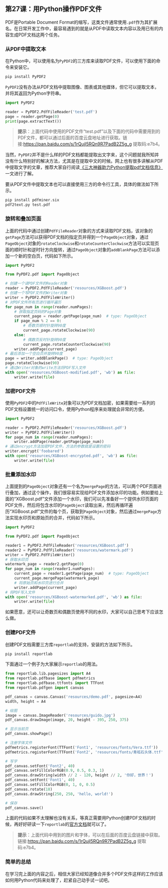 ## 第27课：用Python操作PDF文件

PDF是Portable Document Format的缩写，这类文件通常使用`.pdf`作为其扩展名。在日常开发工作中，最容易遇到的就是从PDF中读取文本内容以及用已有的内容生成PDF文档这两个任务。

### 从PDF中提取文本

在Python中，可以使用名为`PyPDF2`的三方库来读取PDF文件，可以使用下面的命令来安装它。

```Bash
pip install PyPDF2
```

`PyPDF2`没有办法从PDF文档中提取图像、图表或其他媒体，但它可以提取文本，并将其返回为Python字符串。

```Python
import PyPDF2

reader = PyPDF2.PdfFileReader('test.pdf')
page = reader.getPage(0)
print(page.extractText())
```

> **提示**：上面代码中使用的PDF文件“test.pdf”以及下面的代码中需要用到的PDF文件，都可以通过后面的百度云盘地址进行获取。链接:https://pan.baidu.com/s/1rQujl5RQn9R7PadB2Z5g_g 提取码:e7b4。

当然，`PyPDF2`并不是什么样的PDF文档都能提取出文字来，这个问题就我所知并没有什么特别好的解决方法，尤其是在提取中文的时候。网上也有很多讲解从PDF中提取文字的文章，推荐大家自行阅读[《三大神器助力Python提取pdf文档信息》](https://cloud.tencent.com/developer/article/1395339)一文进行了解。

要从PDF文件中提取文本也可以直接使用三方的命令行工具，具体的做法如下所示。

```Bash
pip install pdfminer.six
pdf2text.py test.pdf
```

### 旋转和叠加页面

上面的代码中通过创建`PdfFileReader`对象的方式来读取PDF文档，该对象的`getPage`方法可以获得PDF文档的指定页并得到一个`PageObject`对象，通过`PageObject`对象的`rotateClockwise`和`rotateCounterClockwise`方法可以实现页面的顺时针和逆时针方向旋转，通过`PageObject`对象的`addBlankPage`方法可以添加一个新的空白页，代码如下所示。

```Python
import PyPDF2

from PyPDF2.pdf import PageObject

# 创建一个读PDF文件的Reader对象
reader = PyPDF2.PdfFileReader('resources/XGBoost.pdf')
# 创建一个写PDF文件的Writer对象
writer = PyPDF2.PdfFileWriter()
# 对PDF文件所有页进行循环遍历
for page_num in range(reader.numPages):
    # 获取指定页码的Page对象
    current_page = reader.getPage(page_num)  # type: PageObject
    if page_num % 2 == 0:
        # 奇数页顺时针旋转90度
        current_page.rotateClockwise(90)
    else:
        # 偶数页反时针旋转90度
        current_page.rotateCounterClockwise(90)
    writer.addPage(current_page)
# 最后添加一个空白页并旋转90度
page = writer.addBlankPage()  # type: PageObject
page.rotateClockwise(90)
# 通过Writer对象的write方法将PDF写入文件
with open('resources/XGBoost-modified.pdf', 'wb') as file:
    writer.write(file)
```

### 加密PDF文件

使用`PyPDF2`中的`PdfFileWrite`对象可以为PDF文档加密，如果需要给一系列的PDF文档设置统一的访问口令，使用Python程序来处理就会非常的方便。

```Python
import PyPDF2

reader = PyPDF2.PdfFileReader('resources/XGBoost.pdf')
writer = PyPDF2.PdfFileWriter()
for page_num in range(reader.numPages):
    writer.addPage(reader.getPage(page_num))
# 通过encrypt方法加密PDF文件，方法的参数就是设置的密码
writer.encrypt('foobared')
with open('resources/XGBoost-encrypted.pdf', 'wb') as file:
    writer.write(file)
```

### 批量添加水印

上面提到的`PageObject`对象还有一个名为`mergePage`的方法，可以两个PDF页面进行叠加，通过这个操作，我们很容易实现给PDF文件添加水印的功能。例如要给上面的“XGBoost.pdf”文件添加一个水印，我们可以先准备好一个提供水印页面的PDF文件，然后将包含水印的`PageObject`读取出来，然后再循环遍历“XGBoost.pdf”文件的每个页，获取到`PageObject`对象，然后通过`mergePage`方法实现水印页和原始页的合并，代码如下所示。

```Python
import PyPDF2

from PyPDF2.pdf import PageObject

reader1 = PyPDF2.PdfFileReader('resources/XGBoost.pdf')
reader2 = PyPDF2.PdfFileReader('resources/watermark.pdf')
writer = PyPDF2.PdfFileWriter()
# 获取水印页
watermark_page = reader2.getPage(0)
for page_num in range(reader1.numPages):
    current_page = reader1.getPage(page_num)  # type: PageObject
    current_page.mergePage(watermark_page)
    # 将原始页和水印页进行合并
    writer.addPage(current_page)
# 将PDF写入文件
with open('resources/XGBoost-watermarked.pdf', 'wb') as file:
    writer.write(file)
```

如果愿意，还可以让奇数页和偶数页使用不同的水印，大家可以自己思考下应该怎么做。

### 创建PDF文件

创建PDF文档需要三方库`reportlab`的支持，安装的方法如下所示。

```Bash
pip install reportlab
```

下面通过一个例子为大家展示`reportlab`的用法。

```Python
from reportlab.lib.pagesizes import A4
from reportlab.pdfbase import pdfmetrics
from reportlab.pdfbase.ttfonts import TTFont
from reportlab.pdfgen import canvas

pdf_canvas = canvas.Canvas('resources/demo.pdf', pagesize=A4)
width, height = A4

# 绘图
image = canvas.ImageReader('resources/guido.jpg')
pdf_canvas.drawImage(image, 20, height - 395, 250, 375)

# 显示当前页
pdf_canvas.showPage()

# 注册字体文件
pdfmetrics.registerFont(TTFont('Font1', 'resources/fonts/Vera.ttf'))
pdfmetrics.registerFont(TTFont('Font2', 'resources/fonts/青呱石头体.ttf'))

# 写字
pdf_canvas.setFont('Font2', 40)
pdf_canvas.setFillColorRGB(0.9, 0.5, 0.3, 1)
pdf_canvas.drawString(width // 2 - 120, height // 2, '你好，世界！')
pdf_canvas.setFont('Font1', 40)
pdf_canvas.setFillColorRGB(0, 1, 0, 0.5)
pdf_canvas.rotate(18)
pdf_canvas.drawString(250, 250, 'hello, world!')

# 保存
pdf_canvas.save()
```

上面的代码如果不太理解也没有关系，等真正需要用Python创建PDF文档的时候，再好好研读一下`reportlab`的[官方文档](https://www.reportlab.com/docs/reportlab-userguide.pdf)就可以了。

> **提示**：上面代码中用到的图片和字体，可以在后面的百度云盘链接中获取。链接:https://pan.baidu.com/s/1rQujl5RQn9R7PadB2Z5g_g 提取码:e7b4。

###  简单的总结

在学习完上面的内容之后，相信大家已经知道像合并多个PDF文件这样的工作应该如何用Python代码来处理了，赶紧自己动手试一试吧。
